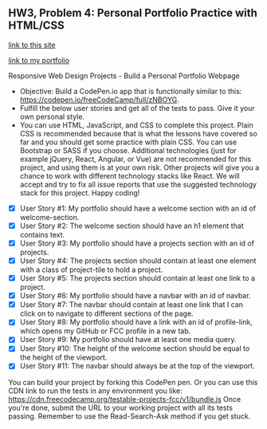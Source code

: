 ## HW3, Problem 4: Personal Portfolio Practice with HTML/CSS
[link to this site](https://github.com/csc473s2019-webdev/hw3-p4-personal-portfolio-practice-with-html-css-jiajern)


[link to my portfolio](https://csc473s2019-webdev.github.io/hw3-p4-personal-portfolio-practice-with-html-css-jiajern/)


Responsive Web Design Projects - Build a Personal Portfolio Webpage
- Objective: Build a CodePen.io app that is functionally similar to this: https://codepen.io/freeCodeCamp/full/zNBOYG.
- Fulfill the below user stories and get all of the tests to pass. Give it your own personal style.
- You can use HTML, JavaScript, and CSS to complete this project. Plain CSS is recommended because that is what the lessons have covered so far and you should get some practice with plain CSS. You can use Bootstrap or SASS if you choose. Additional technologies (just for example jQuery, React, Angular, or Vue) are not recommended for this project, and using them is at your own risk. Other projects will give you a chance to work with different technology stacks like React. We will accept and try to fix all issue reports that use the suggested technology stack for this project. Happy coding!
- [x] User Story #1: My portfolio should have a welcome section with an id of welcome-section.
- [x] User Story #2: The welcome section should have an h1 element that contains text.
- [x] User Story #3: My portfolio should have a projects section with an id of projects.
- [x] User Story #4: The projects section should contain at least one element with a class of project-tile to hold a project.
- [x] User Story #5: The projects section should contain at least one link to a project.
- [x] User Story #6: My portfolio should have a navbar with an id of navbar.
- [x] User Story #7: The navbar should contain at least one link that I can click on to navigate to different sections of the page.
- [x] User Story #8: My portfolio should have a link with an id of profile-link, which opens my GitHub or FCC profile in a new tab.
- [x] User Story #9: My portfolio should have at least one media query.
- [x] User Story #10: The height of the welcome section should be equal to the height of the viewport.
- [x] User Story #11: The navbar should always be at the top of the viewport.

You can build your project by forking this CodePen pen. Or you can use this CDN link to run the tests in any environment you like: https://cdn.freecodecamp.org/testable-projects-fcc/v1/bundle.js
Once you're done, submit the URL to your working project with all its tests passing.
Remember to use the Read-Search-Ask method if you get stuck.